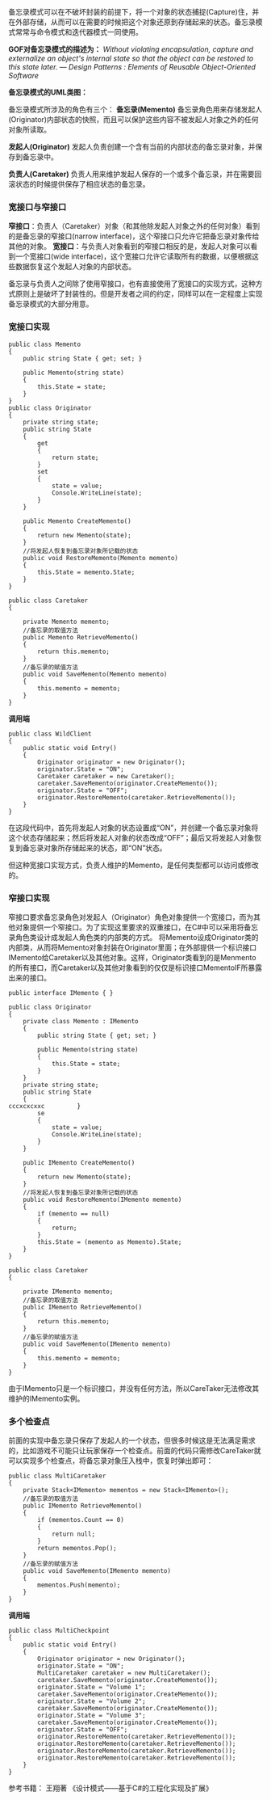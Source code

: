 备忘录模式可以在不破坏封装的前提下，将一个对象的状态捕捉(Capture)住，并在外部存储，从而可以在需要的时候把这个对象还原到存储起来的状态。备忘录模式常常与命令模式和迭代器模式一同使用。

**GOF对备忘录模式的描述为：**
*Without violating encapsulation, capture and externalize an object's internal state so that the object can be restored to this state later.*
*— Design Patterns : Elements of Reusable Object-Oriented Software*

**备忘录模式的UML类图：**

备忘录模式所涉及的角色有三个：
**备忘录(Memento)**
备忘录角色用来存储发起人(Originator)内部状态的快照，而且可以保护这些内容不被发起人对象之外的任何对象所读取。

**发起人(Originator)**
发起人负责创建一个含有当前的内部状态的备忘录对象，并保存到备忘录中。

**负责人(Caretaker)**
负责人用来维护发起人保存的一个或多个备忘录，并在需要回滚状态的时候提供保存了相应状态的备忘录。

### 宽接口与窄接口
**窄接口**：负责人（Caretaker）对象（和其他除发起人对象之外的任何对象）看到的是备忘录的窄接口(narrow interface)，这个窄接口只允许它把备忘录对象传给其他的对象。
**宽接口**：与负责人对象看到的窄接口相反的是，发起人对象可以看到一个宽接口(wide interface)，这个宽接口允许它读取所有的数据，以便根据这些数据恢复这个发起人对象的内部状态。

备忘录与负责人之间除了使用窄接口，也有直接使用了宽接口的实现方式，这种方式原则上是破坏了封装性的。但是开发者之间的约定，同样可以在一定程度上实现备忘录模式的大部分用意。

### 宽接口实现
```
public class Memento
{
    public string State { get; set; }

    public Memento(string state)
    {
        this.State = state;
    }
}
public class Originator
{
    private string state;
    public string State
    {
        get
        {
            return state;
        }
        set
        {
            state = value;
            Console.WriteLine(state);
        }
    }

    public Memento CreateMemento()
    {
        return new Memento(state);
    }
    //将发起人恢复到备忘录对象所记载的状态
    public void RestoreMemento(Memento memento)
    {
        this.State = memento.State;
    }
}

public class Caretaker
{

    private Memento memento;
    //备忘录的取值方法
    public Memento RetrieveMemento()
    {
        return this.memento;
    }
    //备忘录的赋值方法
    public void SaveMemento(Memento memento)
    {
        this.memento = memento;
    }
}

```
**调用端**
```
public class WildClient
{
    public static void Entry()
    {
        Originator originator = new Originator();
        originator.State = "ON";
        Caretaker caretaker = new Caretaker();
        caretaker.SaveMemento(originator.CreateMemento());
        originator.State = "OFF";
        originator.RestoreMemento(caretaker.RetrieveMemento());
    }
}
```
在这段代码中，首先将发起人对象的状态设置成“ON”，并创建一个备忘录对象将这个状态存储起来；然后将发起人对象的状态改成“OFF”；最后又将发起人对象恢复到备忘录对象所存储起来的状态，即“ON”状态。

但这种宽接口实现方式，负责人维护的Memento，是任何类型都可以访问或修改的。

### 窄接口实现
窄接口要求备忘录角色对发起人（Originator）角色对象提供一个宽接口，而为其他对象提供一个窄接口。为了实现这里要求的双重接口，在C#中可以采用将备忘录角色类设计成发起人角色类的内部类的方式。
将Memento设成Originator类的内部类，从而将Memento对象封装在Originator里面；在外部提供一个标识接口IMemento给Caretaker以及其他对象。这样，Originator类看到的是Menmento的所有接口，而Caretaker以及其他对象看到的仅仅是标识接口MementoIF所暴露出来的接口。
```
public interface IMemento { }

public class Originator
{
    private class Memento : IMemento
    {
        public string State { get; set; }

        public Memento(string state)
        {
            this.State = state;
        }
    }
    private string state;
    public string State
    {
cccxcxcxxc         }
        se
        {
            state = value;
            Console.WriteLine(state);
        }
    }

    public IMemento CreateMemento()
    {
        return new Memento(state);
    }
    //将发起人恢复到备忘录对象所记载的状态
    public void RestoreMemento(IMemento memento)
    {
        if (memento == null)
        {
            return;
        }
        this.State = (memento as Memento).State;
    }
}

public class Caretaker
{

    private IMemento memento;
    //备忘录的取值方法
    public IMemento RetrieveMemento()
    {
        return this.memento;
    }
    //备忘录的赋值方法
    public void SaveMemento(IMemento memento)
    {
        this.memento = memento;
    }
}
```
由于IMemento只是一个标识接口，并没有任何方法，所以CareTaker无法修改其维护的IMemento实例。

### 多个检查点
前面的实现中备忘录只保存了发起人的一个状态，但很多时候这是无法满足需求的，比如游戏不可能只让玩家保存一个检查点。前面的代码只需修改CareTaker就可以实现多个检查点，将备忘录对象压入栈中，恢复时弹出即可：
```
public class MultiCaretaker
{
    private Stack<IMemento> mementos = new Stack<IMemento>();
    //备忘录的取值方法
    public IMemento RetrieveMemento()
    {
        if (mementos.Count == 0)
        {
            return null;
        }
        return mementos.Pop();
    }
    //备忘录的赋值方法
    public void SaveMemento(IMemento memento)
    {
        mementos.Push(memento);
    }
}
```
**调用端**
```
public class MultiCheckpoint
{
    public static void Entry()
    {
        Originator originator = new Originator();
        originator.State = "ON";
        MultiCaretaker caretaker = new MultiCaretaker();
        caretaker.SaveMemento(originator.CreateMemento());
        originator.State = "Volume 1";
        caretaker.SaveMemento(originator.CreateMemento());
        originator.State = "Volume 2";
        caretaker.SaveMemento(originator.CreateMemento());
        originator.State = "Volume 3";
        caretaker.SaveMemento(originator.CreateMemento());
        originator.State = "OFF";
        originator.RestoreMemento(caretaker.RetrieveMemento());
        originator.RestoreMemento(caretaker.RetrieveMemento());
        originator.RestoreMemento(caretaker.RetrieveMemento());
        originator.RestoreMemento(caretaker.RetrieveMemento());
    }
}
```

参考书籍：
王翔著 《设计模式——基于C#的工程化实现及扩展》